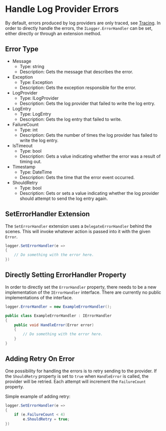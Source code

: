 # Handle Log Provider Errors

By default, errors produced by log providers are only traced, see [Tracing](Tracing.md). In order to directly handle the errors, the `ILogger.ErrorHandler` can be set, either directly or through an extension method.

## Error Type

- Message
  - Type: string
  - Description: Gets the message that describes the error.
- Exception
  - Type: Exception
  - Description: Gets the exception responsible for the error.
- LogProvider
  - Type: ILogProvider
  - Description: Gets the log provider that failed to write the log entry.
- LogEntry
  - Type: LogEntry
  - Description: Gets the log entry that failed to write.
- FailureCount
  - Type: int
  - Description: Gets the number of times the log provider has failed to write the log entry.
- IsTimeout
  - Type: bool
  - Description: Gets a value indicating whether the error was a result of timing out.
- Timestamp
  - Type: DateTime
  - Description: Gets the time that the error event occurred.
- ShouldRetry
  - Type: bool
  - Description: Gets or sets a value indicating whether the log provider should attempt to send the log entry again.

## SetErrorHandler Extension

The `SetErrorHandler` extension uses a `DelegateErrorHandler` behind the scenes. This will invoke whatever action is passed into it with the given `Error`.

```c#
logger.SetErrorHandler(e => 
{
    // Do something with the error here.
})
```

## Directly Setting ErrorHandler Property

In order to directly set the `ErrorHandler` property, there needs to be a new implementation of the `IErrorHandler` interface. There are currently no public implementations of the interface.

```c#
logger.ErrorHandler = new ExampleErrorHandler();

public class ExampleErrorHandler : IErrorHandler
{
    public void HandleError(Error error) 
    {
        // Do something with the error here.
    }
}
```

## Adding Retry On Error

One possibility for handling the errors is to retry sending to the provider. If the `ShouldRetry` property is set to `true` when `HandleError` is called, the provider will be retried. Each attempt will increment the `FailureCount` property.

Simple example of adding retry:

```c#
logger.SetErrorHandler(e => 
{
    if (e.FailureCount < 4)
        e.ShouldRetry = true;
})
```